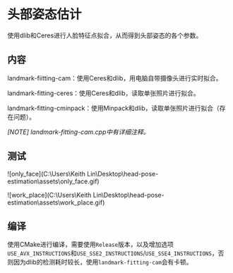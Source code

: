 # 头部姿态估计

使用dlib和Ceres进行人脸特征点拟合，从而得到头部姿态的各个参数。

## 内容

landmark-fiitting-cam：使用Ceres和dlib，用电脑自带摄像头进行实时拟合。

landmark-fitting-ceres：使用Ceres和dlib，读取单张照片进行拟合。

landmark-fitting-cminpack：使用Minpack和dlib，读取单张照片进行拟合（存在问题）。

*[NOTE] landmark-fitting-cam.cpp中有详细注释。*

## 测试

![only_face](C:\Users\Keith Lin\Desktop\head-pose-estimation\assets\only_face.gif)

![work_place](C:\Users\Keith Lin\Desktop\head-pose-estimation\assets\work_place.gif)


## 编译

使用CMake进行编译，需要使用`Release`版本，以及增加选项`USE_AVX_INSTRUCTIONS`和`USE_SSE2_INSTRUCTIONS`/`USE_SSE4_INSTRUCTIONS`，否则因为dlib的检测耗时较长，使用`landmark-fitting-cam`会有卡顿。
